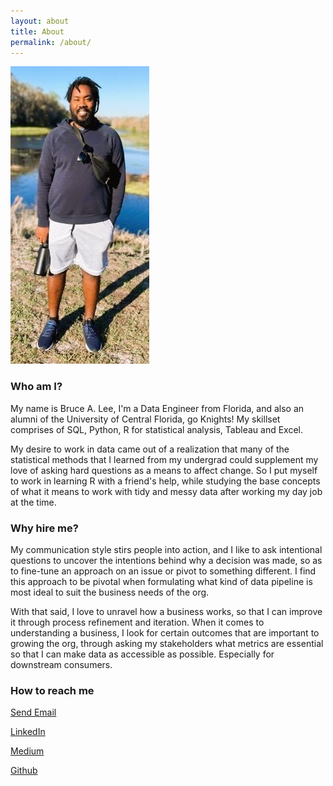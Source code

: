 ```yaml
---
layout: about
title: About 
permalink: /about/
---
```


![Me!](/assets/images/my_picture2.jpg "Me")


### Who am I? 

My name is Bruce A. Lee, I'm a Data Engineer from Florida, and also an alumni of the University of Central Florida, go Knights! My skillset comprises of SQL, Python, R for statistical analysis, Tableau and Excel.

My desire to work in data came out of a realization that many of the statistical methods that I learned from my undergrad could supplement my love of asking hard questions as a means to affect change. So I put myself to work in learning R with a friend's help, while studying the base concepts of what it means to work with tidy and messy data after working my day job at the time. 

### Why hire me?

My communication style stirs people into action, and I like to ask intentional questions to uncover the intentions behind why a decision was made, so as to fine-tune an approach on an issue or pivot to something different. I find this approach to be pivotal when formulating what kind of data pipeline is most ideal to suit the business needs of the org. 

With that said, I love to unravel how a business works, so that I can improve it through process refinement and iteration. When it comes to understanding a business, I look for certain outcomes that are important to growing the org, through asking my stakeholders what metrics are essential so that I can make data as accessible as possible. Especially for downstream consumers. 


### How to reach me 

<a href="mailto:brucelee352@gmail.com">Send Email</a>

[LinkedIn](https://www.linkedin.com/in/brucealee/) 

[Medium](https://medium.com/@mrbrucelee) 

[Github](https://github.com/Brucelee352)

